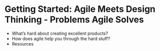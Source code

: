 # Getting Started: Agile Meets Design Thinking - Problems Agile Solves

- What’s hard about creating excellent products?
- How does agile help you through the hard stuff?
- Resources
